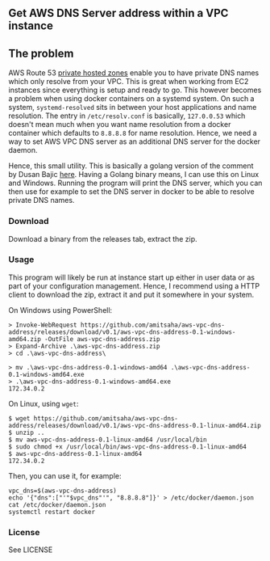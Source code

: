 ## Get AWS DNS Server address within a VPC instance

## The problem

AWS Route 53 [private hosted zones](https://docs.aws.amazon.com/Route53/latest/DeveloperGuide/hosted-zones-private.html) enable you to have private DNS names which only resolve from your VPC. This is great
when working from EC2 instances since everything is setup and ready to go. This however becomes a problem when using
docker containers on a systemd system. On such a system, `systemd-resolved` sits in between your host applications
and name resolution. The entry in `/etc/resolv.conf` is basically, `127.0.0.53` which doesn't mean much when you want
name resolution from a docker container which defaults to `8.8.8.8` for name resolution. Hence, we need a way to set
AWS VPC DNS server as an additional DNS server for the docker daemon.

Hence, this small utility. This is basically a golang version of the comment by Dusan Bajic [here](https://stackoverflow.com/questions/39100395/getting-the-dns-ip-used-within-an-aws-vpc).
Having a Golang binary means, I can use this on Linux and Windows.  Running the program will print the DNS server, 
which you can then use for example to set the DNS server in docker to be able to resolve private DNS names.

### Download

Download a binary from the releases tab, extract the zip.

### Usage

This program will likely be run at instance start up either in user data or as part of your configuration management.
Hence, I recommend using a HTTP client to download the zip, extract it and put it somewhere in your system.

On Windows using PowerShell:

```
> Invoke-WebRequest https://github.com/amitsaha/aws-vpc-dns-address/releases/download/v0.1/aws-vpc-dns-address-0.1-windows-amd64.zip -OutFile aws-vpc-dns-address.zip
> Expand-Archive .\aws-vpc-dns-address.zip
> cd .\aws-vpc-dns-address\

> mv .\aws-vpc-dns-address-0.1-windows-amd64 .\aws-vpc-dns-address-0.1-windows-amd64.exe
> .\aws-vpc-dns-address-0.1-windows-amd64.exe
172.34.0.2
```

On Linux, using `wget`:

```
$ wget https://github.com/amitsaha/aws-vpc-dns-address/releases/download/v0.1/aws-vpc-dns-address-0.1-linux-amd64.zip
$ unzip ..
$ mv aws-vpc-dns-address-0.1-linux-amd64 /usr/local/bin
$ sudo chmod +x /usr/local/bin/aws-vpc-dns-address-0.1-linux-amd64
$ aws-vpc-dns-address-0.1-linux-amd64
172.34.0.2
```

Then, you can use it, for example:

```
vpc_dns=$(aws-vpc-dns-address)
echo '{"dns":["'"$vpc_dns"'", "8.8.8.8"]}' > /etc/docker/daemon.json
cat /etc/docker/daemon.json
systemctl restart docker
```

### License

See LICENSE
